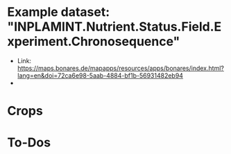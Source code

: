 
# Example dataset: "INPLAMINT.Nutrient.Status.Field.Experiment.Chronosequence"
- Link: https://maps.bonares.de/mapapps/resources/apps/bonares/index.html?lang=en&doi=72ca6e98-5aab-4884-bf1b-56931482eb94
- 


#  Crops

# To-Dos

